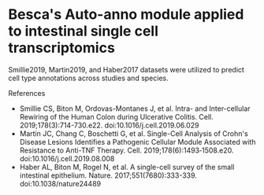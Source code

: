 # Besca's Auto-anno module applied to intestinal single cell transcriptomics

Smillie2019, Martin2019, and Haber2017 datasets were utilized to predict cell type annotations across studies and species.

References
- Smillie CS, Biton M, Ordovas-Montanes J, et al. Intra- and Inter-cellular Rewiring of the Human Colon during Ulcerative Colitis. Cell. 2019;178(3):714-730.e22. doi:10.1016/j.cell.2019.06.029
- Martin JC, Chang C, Boschetti G, et al. Single-Cell Analysis of Crohn's Disease Lesions Identifies a Pathogenic Cellular Module Associated with Resistance to Anti-TNF Therapy. Cell. 2019;178(6):1493‐1508.e20. doi:10.1016/j.cell.2019.08.008
- Haber AL, Biton M, Rogel N, et al. A single-cell survey of the small intestinal epithelium. Nature. 2017;551(7680):333-339. doi:10.1038/nature24489
